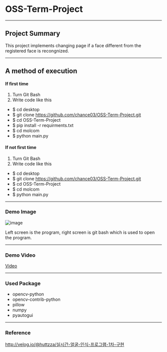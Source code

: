 # OSS-Term-Project
---

## Project Summary
This project implements changing page if a face different from the registered face is recongnized.

---
## A method of execution 

#### If first time
 1. Turn Git Bash
 2. Write code like this
- $ cd desktop
- $ git clone https://github.com/chance03/OSS-Term-Project.git
- $ cd OSS-Term-Project
- $ pip install -r requirments.txt
- $ cd molcom
- $ python main.py

#### If not first time
 1. Turn Git Bash
 2. Write code like this
- $ cd desktop
- $ git clone https://github.com/chance03/OSS-Term-Project.git
- $ cd OSS-Term-Project
- $ cd molcom
- $ python main.py

---
### Demo Image
![image](https://user-images.githubusercontent.com/106923158/207044619-1ce8a668-6619-48a1-b876-82c113398caf.png)

Left screen is the program, right screen is git bash which is used to open the program.

---
### Demo Video
[Video](https://youtu.be/T2OjW052D-Y)

---
### Used Package
- opencv-python
- opencv-contrib-python
- pillow
- numpy
- pyautogui

---
### Reference
<http://velog.io/@huttzza/실시간-얼굴-인식-프로그램-1차-구현>
